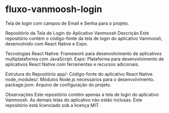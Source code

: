 # fluxo-vanmoosh-login
Tela de login com campos de Email e Senha para o projeto.

Repositório da Tela de Login do Aplicativo Vanmoosh
Descrição
Este repositório contém o código-fonte da tela de login do aplicativo Vanmoosh, desenvolvido com React Native e Expo.

Tecnologias
React Native: Framework para desenvolvimento de aplicativos multiplataforma com JavaScript.
Expo: Plataforma para desenvolvimento de aplicativos React Native com ferramentas e recursos adicionais.

Estrutura do Repositório
app/: Código-fonte do aplicativo React Native.
node_modules/: Módulos Node.js necessários para o desenvolvimento.
package.json: Arquivo de configuração do projeto.


Observações
Este repositório contém apenas a tela de login do aplicativo Vanmoosh. As demais telas do aplicativo não estão inclusas.
Este repositório está licenciado sob a licença MIT.
